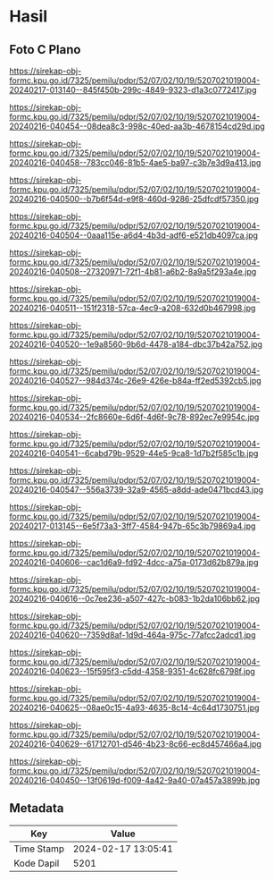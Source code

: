 # Hasil

## Foto C Plano

https://sirekap-obj-formc.kpu.go.id/7325/pemilu/pdpr/52/07/02/10/19/5207021019004-20240217-013140--845f450b-299c-4849-9323-d1a3c0772417.jpg

https://sirekap-obj-formc.kpu.go.id/7325/pemilu/pdpr/52/07/02/10/19/5207021019004-20240216-040454--08dea8c3-998c-40ed-aa3b-4678154cd29d.jpg

https://sirekap-obj-formc.kpu.go.id/7325/pemilu/pdpr/52/07/02/10/19/5207021019004-20240216-040458--783cc046-81b5-4ae5-ba97-c3b7e3d9a413.jpg

https://sirekap-obj-formc.kpu.go.id/7325/pemilu/pdpr/52/07/02/10/19/5207021019004-20240216-040500--b7b6f54d-e9f8-460d-9286-25dfcdf57350.jpg

https://sirekap-obj-formc.kpu.go.id/7325/pemilu/pdpr/52/07/02/10/19/5207021019004-20240216-040504--0aaa115e-a6d4-4b3d-adf6-e521db4097ca.jpg

https://sirekap-obj-formc.kpu.go.id/7325/pemilu/pdpr/52/07/02/10/19/5207021019004-20240216-040508--27320971-72f1-4b81-a6b2-8a9a5f293a4e.jpg

https://sirekap-obj-formc.kpu.go.id/7325/pemilu/pdpr/52/07/02/10/19/5207021019004-20240216-040511--151f2318-57ca-4ec9-a208-632d0b467998.jpg

https://sirekap-obj-formc.kpu.go.id/7325/pemilu/pdpr/52/07/02/10/19/5207021019004-20240216-040520--1e9a8560-9b6d-4478-a184-dbc37b42a752.jpg

https://sirekap-obj-formc.kpu.go.id/7325/pemilu/pdpr/52/07/02/10/19/5207021019004-20240216-040527--984d374c-26e9-426e-b84a-ff2ed5392cb5.jpg

https://sirekap-obj-formc.kpu.go.id/7325/pemilu/pdpr/52/07/02/10/19/5207021019004-20240216-040534--2fc8660e-6d6f-4d6f-9c78-892ec7e9954c.jpg

https://sirekap-obj-formc.kpu.go.id/7325/pemilu/pdpr/52/07/02/10/19/5207021019004-20240216-040541--6cabd79b-9529-44e5-9ca8-1d7b2f585c1b.jpg

https://sirekap-obj-formc.kpu.go.id/7325/pemilu/pdpr/52/07/02/10/19/5207021019004-20240216-040547--556a3739-32a9-4565-a8dd-ade0471bcd43.jpg

https://sirekap-obj-formc.kpu.go.id/7325/pemilu/pdpr/52/07/02/10/19/5207021019004-20240217-013145--6e5f73a3-3ff7-4584-947b-65c3b79869a4.jpg

https://sirekap-obj-formc.kpu.go.id/7325/pemilu/pdpr/52/07/02/10/19/5207021019004-20240216-040606--cac1d6a9-fd92-4dcc-a75a-0173d62b879a.jpg

https://sirekap-obj-formc.kpu.go.id/7325/pemilu/pdpr/52/07/02/10/19/5207021019004-20240216-040616--0c7ee236-a507-427c-b083-1b2da106bb62.jpg

https://sirekap-obj-formc.kpu.go.id/7325/pemilu/pdpr/52/07/02/10/19/5207021019004-20240216-040620--7359d8af-1d9d-464a-975c-77afcc2adcd1.jpg

https://sirekap-obj-formc.kpu.go.id/7325/pemilu/pdpr/52/07/02/10/19/5207021019004-20240216-040623--15f595f3-c5dd-4358-9351-4c628fc6798f.jpg

https://sirekap-obj-formc.kpu.go.id/7325/pemilu/pdpr/52/07/02/10/19/5207021019004-20240216-040625--08ae0c15-4a93-4635-8c14-4c64d1730751.jpg

https://sirekap-obj-formc.kpu.go.id/7325/pemilu/pdpr/52/07/02/10/19/5207021019004-20240216-040629--61712701-d546-4b23-8c66-ec8d457466a4.jpg

https://sirekap-obj-formc.kpu.go.id/7325/pemilu/pdpr/52/07/02/10/19/5207021019004-20240216-040450--13f0619d-f009-4a42-9a40-07a457a3899b.jpg


## Metadata

| Key        | Value               |
| ---------- | ------------------- |
| Time Stamp | 2024-02-17 13:05:41 |
| Kode Dapil | 5201                |




